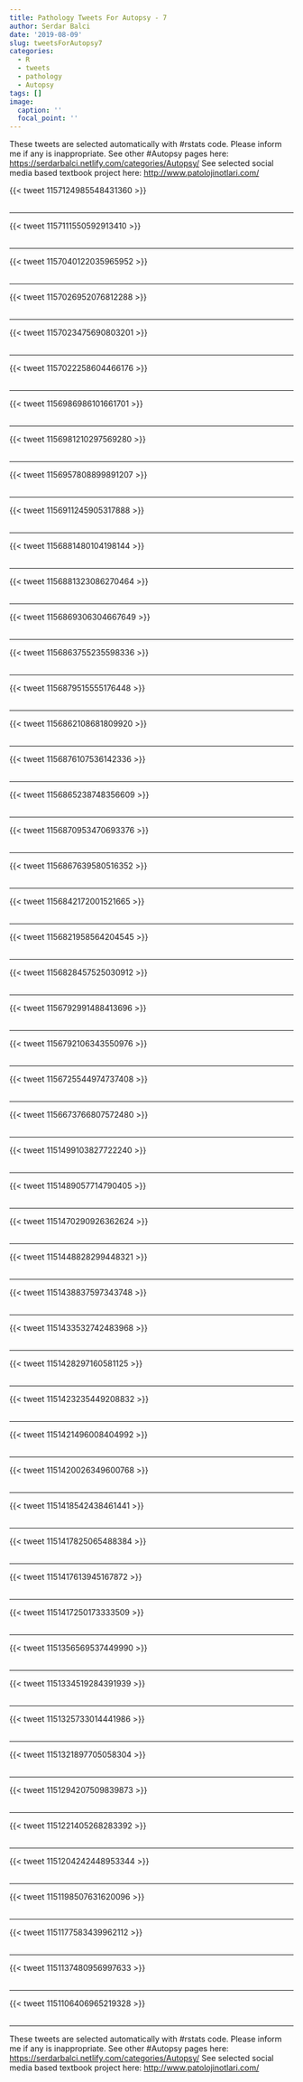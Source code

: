 ```yaml
---
title: Pathology Tweets For Autopsy - 7
author: Serdar Balci
date: '2019-08-09'
slug: tweetsForAutopsy7
categories:
  - R
  - tweets
  - pathology
  - Autopsy
tags: []
image:
  caption: ''
  focal_point: ''
---
```



These tweets are selected automatically with #rstats code. Please inform me if any is inappropriate.
See other #Autopsy pages here: https://serdarbalci.netlify.com/categories/Autopsy/ 
See selected social media based textbook project here: http://www.patolojinotlari.com/

{{< tweet 1157124985548431360 >}}
<br>
<br>
<hr>
{{< tweet 1157111550592913410 >}}
<br>
<br>
<hr>
{{< tweet 1157040122035965952 >}}
<br>
<br>
<hr>
{{< tweet 1157026952076812288 >}}
<br>
<br>
<hr>
{{< tweet 1157023475690803201 >}}
<br>
<br>
<hr>
{{< tweet 1157022258604466176 >}}
<br>
<br>
<hr>
{{< tweet 1156986986101661701 >}}
<br>
<br>
<hr>
{{< tweet 1156981210297569280 >}}
<br>
<br>
<hr>
{{< tweet 1156957808899891207 >}}
<br>
<br>
<hr>
{{< tweet 1156911245905317888 >}}
<br>
<br>
<hr>
{{< tweet 1156881480104198144 >}}
<br>
<br>
<hr>
{{< tweet 1156881323086270464 >}}
<br>
<br>
<hr>
{{< tweet 1156869306304667649 >}}
<br>
<br>
<hr>
{{< tweet 1156863755235598336 >}}
<br>
<br>
<hr>
{{< tweet 1156879515555176448 >}}
<br>
<br>
<hr>
{{< tweet 1156862108681809920 >}}
<br>
<br>
<hr>
{{< tweet 1156876107536142336 >}}
<br>
<br>
<hr>
{{< tweet 1156865238748356609 >}}
<br>
<br>
<hr>
{{< tweet 1156870953470693376 >}}
<br>
<br>
<hr>
{{< tweet 1156867639580516352 >}}
<br>
<br>
<hr>
{{< tweet 1156842172001521665 >}}
<br>
<br>
<hr>
{{< tweet 1156821958564204545 >}}
<br>
<br>
<hr>
{{< tweet 1156828457525030912 >}}
<br>
<br>
<hr>
{{< tweet 1156792991488413696 >}}
<br>
<br>
<hr>
{{< tweet 1156792106343550976 >}}
<br>
<br>
<hr>
{{< tweet 1156725544974737408 >}}
<br>
<br>
<hr>
{{< tweet 1156673766807572480 >}}
<br>
<br>
<hr>
{{< tweet 1151499103827722240 >}}
<br>
<br>
<hr>
{{< tweet 1151489057714790405 >}}
<br>
<br>
<hr>
{{< tweet 1151470290926362624 >}}
<br>
<br>
<hr>
{{< tweet 1151448828299448321 >}}
<br>
<br>
<hr>
{{< tweet 1151438837597343748 >}}
<br>
<br>
<hr>
{{< tweet 1151433532742483968 >}}
<br>
<br>
<hr>
{{< tweet 1151428297160581125 >}}
<br>
<br>
<hr>
{{< tweet 1151423235449208832 >}}
<br>
<br>
<hr>
{{< tweet 1151421496008404992 >}}
<br>
<br>
<hr>
{{< tweet 1151420026349600768 >}}
<br>
<br>
<hr>
{{< tweet 1151418542438461441 >}}
<br>
<br>
<hr>
{{< tweet 1151417825065488384 >}}
<br>
<br>
<hr>
{{< tweet 1151417613945167872 >}}
<br>
<br>
<hr>
{{< tweet 1151417250173333509 >}}
<br>
<br>
<hr>
{{< tweet 1151356569537449990 >}}
<br>
<br>
<hr>
{{< tweet 1151334519284391939 >}}
<br>
<br>
<hr>
{{< tweet 1151325733014441986 >}}
<br>
<br>
<hr>
{{< tweet 1151321897705058304 >}}
<br>
<br>
<hr>
{{< tweet 1151294207509839873 >}}
<br>
<br>
<hr>
{{< tweet 1151221405268283392 >}}
<br>
<br>
<hr>
{{< tweet 1151204242448953344 >}}
<br>
<br>
<hr>
{{< tweet 1151198507631620096 >}}
<br>
<br>
<hr>
{{< tweet 1151177583439962112 >}}
<br>
<br>
<hr>
{{< tweet 1151137480956997633 >}}
<br>
<br>
<hr>
{{< tweet 1151106406965219328 >}}
<br>
<br>
<hr>


These tweets are selected automatically with #rstats code. Please inform me if any is inappropriate.
See other #Autopsy pages here: https://serdarbalci.netlify.com/categories/Autopsy/ 
See selected social media based textbook project here: http://www.patolojinotlari.com/
